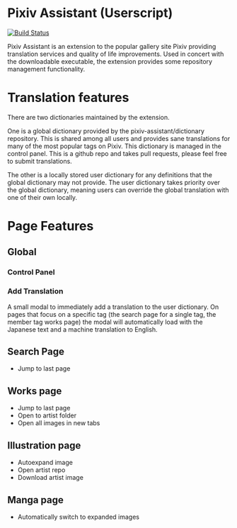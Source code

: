 # Pixiv Assistant (Userscript)
[![Build Status](https://travis-ci.org/paarthk/pixiv-assistant.svg?branch=master)](https://travis-ci.org/paarthk/pixiv-assistant)

Pixiv Assistant is an extension to the popular gallery site Pixiv providing translation services and quality of life improvements. Used in concert with the downloadable executable, the extension provides some repository management functionality. 

# Translation features

There are two dictionaries maintained by the extension. 

One is a global dictionary provided by the pixiv-assistant/dictionary repository. This is shared among all users and provides sane translations for many of the most popular tags on Pixiv. This dictionary is managed in the control panel. This is a github repo and takes pull requests, please feel free to submit translations. 

The other is a locally stored user dictionary for any definitions that the global dictionary may not provide. The user dictionary takes priority over the global dictionary, meaning users can override the global translation with one of their own locally.

# Page Features

## Global

### Control Panel

### Add Translation

A small modal to immediately add a translation to the user dictionary. On pages that focus on a specific tag (the search page for a single tag, the member tag works page) the modal will automatically load with the Japanese text and a machine translation to English.

## Search Page

 * Jump to last page

## Works page

 * Jump to last page
 * Open to artist folder
 * Open all images in new tabs

## Illustration page

 * Autoexpand image
 * Open artist repo
 * Download artist image

## Manga page

 * Automatically switch to expanded images
 